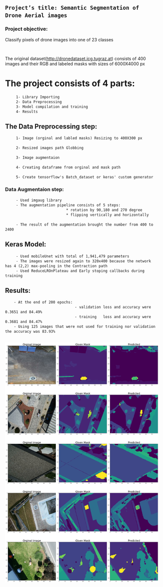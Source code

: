 ## `Project’s title: Semantic Segmentation of Drone Aerial images` 
### ****Project objective:****
Classify pixels of drone images into one of 23 classes 

<br>


The original dataset(http://dronedataset.icg.tugraz.at) consists of 400 images and their RGB and labeled masks with sizes of 6000X4000 px
# The project consists of 4 parts:
```
     1- Library Importing 
     2- Data Preprocessing
     3- Model compilation and training
     4- Results

```
## The Data Preprocessing step:
```
     1- Image (orginal and labled masks) Resizing to 400X300 px
     
     2- Resized images path Globbing
     
     3- Image augmentaion
     
     4- Creating dataframe from orginal and mask path
     
     5- Create tensorflow's Batch_dataset or keras' custom generator 

```
### Data Augmentaion step:
```
     - Used imgaug library
     - The augmentation pipeline consists of 5 steps:
                            * rotation by 90,180 and 270 degree
                            * flipping vertically and horizontally
                            
     - The result of the augmentation brought the number from 400 to 2400

```

## Keras Model:
```
     - Used mobileUnet with total of 1,941,479 parameters
     - The images were resized again to 320x400 because the network has 4 (2,2) max-pooling in the Contraction path
     - Used ReduceLROnPlateau and Early stoping callbacks during training

```
## Results:
```
    - At the end of 200 epochs:
                                - validation loss and accuracy were 0.3651 and 84.49%
                                - training   loss and accuracy were 0.3681 and 84.47%
    - Using 125 images that were not used for training nor validation the accuracy was 83.93%
       
```
![Result examples](output.png)
